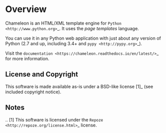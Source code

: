 Overview
========

Chameleon is an HTML/XML template engine for `Python
<http://www.python.org>`_. It uses the *page templates* language.

You can use it in any Python web application with just about any
version of Python (2.7 and up, including 3.4+ and `pypy
<http://pypy.org>`_).

Visit the `documentation <https://chameleon.readthedocs.io/en/latest/>`_
for more information.

License and Copyright
---------------------

This software is made available as-is under a BSD-like license [1]_
(see included copyright notice).


Notes
-----

.. [1] This software is licensed under the `Repoze
       <http://repoze.org/license.html>`_ license.
